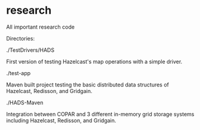# research
All important research code

Directories:

./TestDrivers/HADS

First version of testing Hazelcast's map operations with a simple driver.

./test-app

Maven built project testing the basic distributed data structures of Hazelcast, Redisson, and Gridgain.

./HADS-Maven

Integration between COPAR and 3 different in-memory grid storage systems including Hazelcast, Redisson, and Gridgain.
